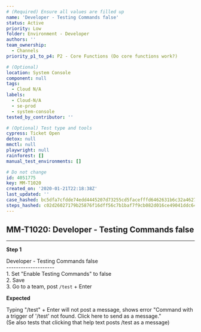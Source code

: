 ```yaml
---
# (Required) Ensure all values are filled up
name: 'Developer - Testing Commands false'
status: Active
priority: Low
folder: Environment - Developer
authors: ''
team_ownership:
  - Channels
priority_p1_to_p4: P2 - Core Functions (Do core functions work?)

# (Optional)
location: System Console
component: null
tags:
  - Cloud N/A
labels:
  - Cloud-N/A
  - se-prod
  - system-console
tested_by_contributor: ''

# (Optional) Test type and tools
cypress: Ticket Open
detox: null
mmctl: null
playwright: null
rainforest: []
manual_test_environments: []

# Do not change
id: 4051775
key: MM-T1020
created_on: '2020-01-21T22:18:38Z'
last_updated: ''
case_hashed: bc5dfa7cfdde74edd4445207d73255cd5facefffd6462631b6c32a4627269676dbd7d8529c76dc1940eaa51a42bedbbb
steps_hashed: c02d26027179b25876f16dff56c7b1baf7f9cb082d016ce49041ddc641f5e1cd7b42ff3b0c3e90ff06fec247e8258f16
---
```


<!-- (Auto-generated) Based on frontmatter's "key" and "name" -->

## MM-T1020: Developer - Testing Commands false

---

**Step 1**

Developer - Testing Commands false\
\--------------------\
1\. Set "Enable Testing Commands" to false\
2\. Save\
3\. Go to a team, post `/test` + Enter

**Expected**

Typing "/test" + Enter will not post a message, shows error "Command with a trigger of '/test' not found. Click here to send as a message."\
(Se also tests that clicking that help text posts /test as a message)
